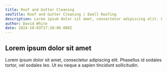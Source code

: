 ```yaml
---
title: Roof and Gutter Cleaning
seoTitle: Roof and Gutter Cleaning | Ewell Roofing
description: Lorem ipsum dolor sit amet, consectetur adipiscing elit. Phasellus id sodales tortor, vel sodales leo. Ut eu neque a sapien tincidunt sollicitudin.
author: David White
date: 2024-10-03T17:20:00.000Z
---
```


## Lorem ipsum dolor sit amet

Lorem ipsum dolor sit amet, consectetur adipiscing elit. Phasellus id sodales tortor, vel sodales leo. Ut eu neque a sapien tincidunt sollicitudin.